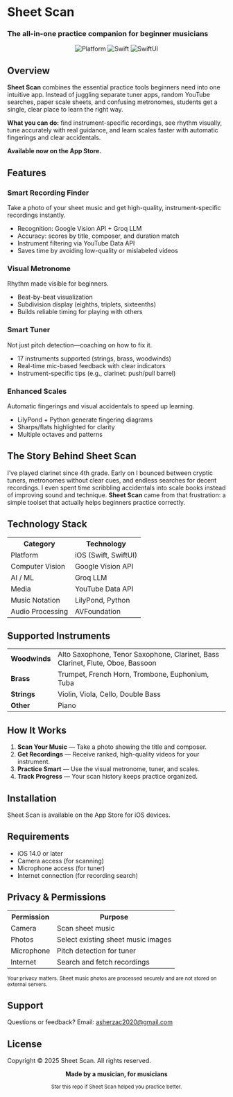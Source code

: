 <h1>Sheet Scan</h1>
<h3>The all-in-one practice companion for beginner musicians</h3>

<p align="center">
  <img src="https://img.shields.io/badge/Platform-iOS-lightgrey?style=for-the-badge" alt="Platform">
  <img src="https://img.shields.io/badge/Swift-5.0-orange?style=for-the-badge&logo=swift" alt="Swift">
  <img src="https://img.shields.io/badge/SwiftUI-blue?style=for-the-badge" alt="SwiftUI">
</p>

<h2>Overview</h2>
<p><strong>Sheet Scan</strong> combines the essential practice tools beginners need into one intuitive app. Instead of juggling separate tuner apps, random YouTube searches, paper scale sheets, and confusing metronomes, students get a single, clear place to learn the right way.</p>
<p><strong>What you can do:</strong> find instrument-specific recordings, see rhythm visually, tune accurately with real guidance, and learn scales faster with automatic fingerings and clear accidentals.</p>
<p><strong>Available now on the App Store.</strong></p>

<h2>Features</h2>

<h3>Smart Recording Finder</h3>
<p>Take a photo of your sheet music and get high-quality, instrument-specific recordings instantly.</p>
<ul>
  <li>Recognition: Google Vision API + Groq LLM</li>
  <li>Accuracy: scores by title, composer, and duration match</li>
  <li>Instrument filtering via YouTube Data API</li>
  <li>Saves time by avoiding low-quality or mislabeled videos</li>
</ul>

<h3>Visual Metronome</h3>
<p>Rhythm made visible for beginners.</p>
<ul>
  <li>Beat-by-beat visualization</li>
  <li>Subdivision display (eighths, triplets, sixteenths)</li>
  <li>Builds reliable timing for playing with others</li>
</ul>

<h3>Smart Tuner</h3>
<p>Not just pitch detection—coaching on how to fix it.</p>
<ul>
  <li>17 instruments supported (strings, brass, woodwinds)</li>
  <li>Real-time mic-based feedback with clear indicators</li>
  <li>Instrument-specific tips (e.g., clarinet: push/pull barrel)</li>
</ul>

<h3>Enhanced Scales</h3>
<p>Automatic fingerings and visual accidentals to speed up learning.</p>
<ul>
  <li>LilyPond + Python generate fingering diagrams</li>
  <li>Sharps/flats highlighted for clarity</li>
  <li>Multiple octaves and patterns</li>
</ul>

<h2>The Story Behind Sheet Scan</h2>
<p>I’ve played clarinet since 4th grade. Early on I bounced between cryptic tuners, metronomes without clear cues, and endless searches for decent recordings. I even spent time scribbling accidentals into scale books instead of improving sound and technique. <strong>Sheet Scan</strong> came from that frustration: a simple toolset that actually helps beginners practice correctly.</p>

<h2>Technology Stack</h2>
<table>
  <tr><th>Category</th><th>Technology</th></tr>
  <tr><td>Platform</td><td>iOS (Swift, SwiftUI)</td></tr>
  <tr><td>Computer Vision</td><td>Google Vision API</td></tr>
  <tr><td>AI / ML</td><td>Groq LLM</td></tr>
  <tr><td>Media</td><td>YouTube Data API</td></tr>
  <tr><td>Music Notation</td><td>LilyPond, Python</td></tr>
  <tr><td>Audio Processing</td><td>AVFoundation</td></tr>
</table>

<h2>Supported Instruments</h2>
<table>
  <tr>
    <td><strong>Woodwinds</strong></td>
    <td>Alto Saxophone, Tenor Saxophone, Clarinet, Bass Clarinet, Flute, Oboe, Bassoon</td>
  </tr>
  <tr>
    <td><strong>Brass</strong></td>
    <td>Trumpet, French Horn, Trombone, Euphonium, Tuba</td>
  </tr>
  <tr>
    <td><strong>Strings</strong></td>
    <td>Violin, Viola, Cello, Double Bass</td>
  </tr>
  <tr>
    <td><strong>Other</strong></td>
    <td>Piano</td>
  </tr>
</table>

<h2>How It Works</h2>
<ol>
  <li><strong>Scan Your Music</strong> — Take a photo showing the title and composer.</li>
  <li><strong>Get Recordings</strong> — Receive ranked, high-quality videos for your instrument.</li>
  <li><strong>Practice Smart</strong> — Use the visual metronome, tuner, and scales.</li>
  <li><strong>Track Progress</strong> — Your scan history keeps practice organized.</li>
</ol>

<h2>Installation</h2>
<p>Sheet Scan is available on the App Store for iOS devices.</p>

<h2>Requirements</h2>
<ul>
  <li>iOS 14.0 or later</li>
  <li>Camera access (for scanning)</li>
  <li>Microphone access (for tuner)</li>
  <li>Internet connection (for recording search)</li>
</ul>

<h2>Privacy &amp; Permissions</h2>
<table>
  <tr><th>Permission</th><th>Purpose</th></tr>
  <tr><td>Camera</td><td>Scan sheet music</td></tr>
  <tr><td>Photos</td><td>Select existing sheet music images</td></tr>
  <tr><td>Microphone</td><td>Pitch detection for tuner</td></tr>
  <tr><td>Internet</td><td>Search and fetch recordings</td></tr>
</table>
<p><small>Your privacy matters. Sheet music photos are processed securely and are not stored on external servers.</small></p>

<h2>Support</h2>
<p>Questions or feedback? Email: <a href="mailto:asherzac2020@gmail.com">asherzac2020@gmail.com</a></p>

<h2>License</h2>
<p>Copyright © 2025 Sheet Scan. All rights reserved.</p>

<p align="center"><strong>Made by a musician, for musicians</strong></p>
<p align="center"><small>Star this repo if Sheet Scan helped you practice better.</small></p>
